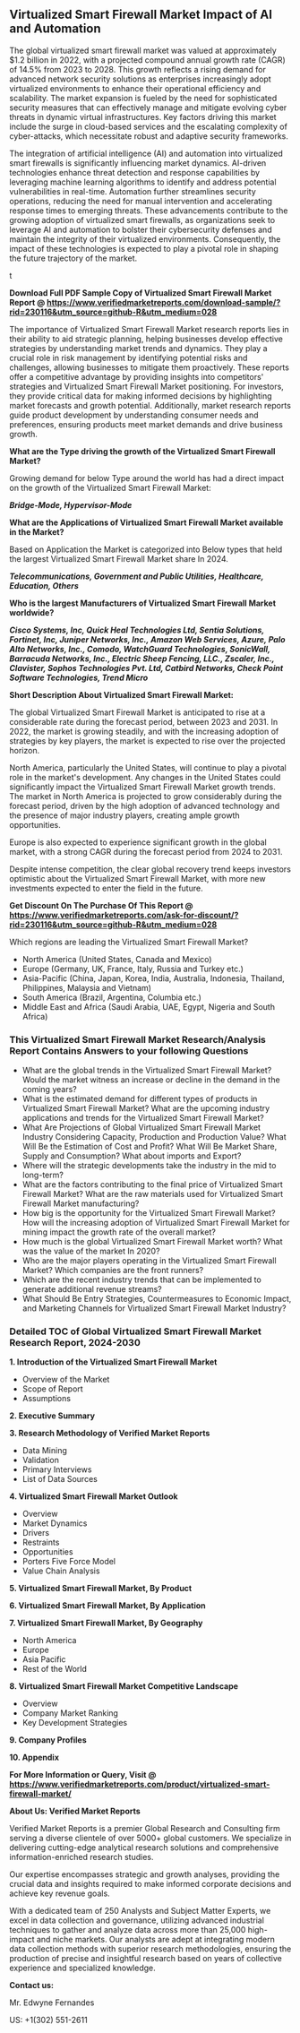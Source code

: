<h2>Virtualized Smart Firewall Market Impact of AI and Automation</h2><p>The global virtualized smart firewall market was valued at approximately $1.2 billion in 2022, with a projected compound annual growth rate (CAGR) of 14.5% from 2023 to 2028. This growth reflects a rising demand for advanced network security solutions as enterprises increasingly adopt virtualized environments to enhance their operational efficiency and scalability. The market expansion is fueled by the need for sophisticated security measures that can effectively manage and mitigate evolving cyber threats in dynamic virtual infrastructures. Key factors driving this market include the surge in cloud-based services and the escalating complexity of cyber-attacks, which necessitate robust and adaptive security frameworks.</p><p>The integration of artificial intelligence (AI) and automation into virtualized smart firewalls is significantly influencing market dynamics. AI-driven technologies enhance threat detection and response capabilities by leveraging machine learning algorithms to identify and address potential vulnerabilities in real-time. Automation further streamlines security operations, reducing the need for manual intervention and accelerating response times to emerging threats. These advancements contribute to the growing adoption of virtualized smart firewalls, as organizations seek to leverage AI and automation to bolster their cybersecurity defenses and maintain the integrity of their virtualized environments. Consequently, the impact of these technologies is expected to play a pivotal role in shaping the future trajectory of the market.</p>t</p><p id="" class=""><strong>Download Full PDF Sample Copy of Virtualized Smart Firewall Market Report @ <a href="https://www.verifiedmarketreports.com/download-sample/?rid=230116&utm_source=github-R&utm_medium=028" target="_blank">https://www.verifiedmarketreports.com/download-sample/?rid=230116&utm_source=github-R&utm_medium=028</a></strong></p><p>The importance of&nbsp;Virtualized Smart Firewall Market research reports lies in their ability to aid strategic planning, helping businesses develop effective strategies by understanding market trends and dynamics. They play a crucial role in risk management by identifying potential risks and challenges, allowing businesses to mitigate them proactively. These reports offer a competitive advantage by providing insights into competitors' strategies and Virtualized Smart Firewall Market positioning. For investors, they provide critical data for making informed decisions by highlighting market forecasts and growth potential. Additionally, market research reports guide product development by understanding consumer needs and preferences, ensuring products meet market demands and drive business growth.</p><p><strong>What are the&nbsp;Type driving the growth of the Virtualized Smart Firewall Market?</strong></p><p id="" class="">Growing demand for below Type around the world has had a direct impact on the growth of the Virtualized Smart Firewall Market:</p><em><strong>Bridge-Mode, Hypervisor-Mode</strong></em></p><strong>What are the&nbsp;Applications&nbsp;of Virtualized Smart Firewall Market available in the Market?</strong></p><p id="" class="">Based on Application the Market is categorized into Below types that held the largest Virtualized Smart Firewall Market share In 2024.</p><em><strong>Telecommunications, Government and Public Utilities, Healthcare, Education, Others</strong></em></p><strong>Who is the largest Manufacturers of Virtualized Smart Firewall Market worldwide?</strong></p><p><em><strong>Cisco Systems, Inc, Quick Heal Technologies Ltd, Sentia Solutions, Fortinet, Inc, Juniper Networks, Inc., Amazon Web Services, Azure, Palo Alto Networks, Inc., Comodo, WatchGuard Technologies, SonicWall, Barracuda Networks, Inc., Electric Sheep Fencing, LLC., Zscaler, Inc., Clavister, Sophos Technologies Pvt. Ltd, Catbird Networks, Check Point Software Technologies, Trend Micro</strong></em></p><p id="" class=""><strong>Short Description About Virtualized Smart Firewall Market:</strong></p><p>The global Virtualized Smart Firewall Market is anticipated to rise at a considerable rate during the forecast period, between 2023 and 2031. In 2022, the market is growing steadily, and with the increasing adoption of strategies by key players, the market is expected to rise over the projected horizon.</p><p>North America, particularly the United States, will continue to play a pivotal role in the market's development. Any changes in the United States could significantly impact the Virtualized Smart Firewall Market growth trends. The market in North America is projected to grow considerably during the forecast period, driven by the high adoption of advanced technology and the presence of major industry players, creating ample growth opportunities.</p><p>Europe is also expected to experience significant growth in the global market, with a strong CAGR during the forecast period from 2024 to 2031.</p><p>Despite intense competition, the clear global recovery trend keeps investors optimistic about the Virtualized Smart Firewall Market, with more new investments expected to enter the field in the future.</p><p id="" class=""><strong>Get Discount On The Purchase Of This Report @ <a href="https://www.verifiedmarketreports.com/ask-for-discount/?rid=230116&utm_source=github-R&utm_medium=028" target="_blank">https://www.verifiedmarketreports.com/ask-for-discount/?rid=230116&utm_source=github-R&utm_medium=028</a></strong></p>Which regions are leading the Virtualized Smart Firewall Market?</p><ul><li>North America (United States, Canada and Mexico)</li><li>Europe (Germany, UK, France, Italy, Russia and Turkey etc.)</li><li>Asia-Pacific (China, Japan, Korea, India, Australia, Indonesia, Thailand, Philippines, Malaysia and Vietnam)</li><li>South America (Brazil, Argentina, Columbia etc.)</li><li>Middle East and Africa (Saudi Arabia, UAE, Egypt, Nigeria and South Africa)</li></ul><h3 id="" class="">This Virtualized Smart Firewall Market Research/Analysis Report Contains Answers to your following Questions</h3><ul><li>What are the global trends in the Virtualized Smart Firewall Market? Would the market witness an increase or decline in the demand in the coming years?</li><li>What is the estimated demand for different types of products in Virtualized Smart Firewall Market? What are the upcoming industry applications and trends for the Virtualized Smart Firewall Market?</li><li>What Are Projections of Global Virtualized Smart Firewall Market Industry Considering Capacity, Production and Production Value? What Will Be the Estimation of Cost and Profit? What Will Be Market Share, Supply and Consumption? What about imports and Export?</li><li>Where will the strategic developments take the industry in the mid to long-term?</li><li>What are the factors contributing to the final price of Virtualized Smart Firewall Market? What are the raw materials used for Virtualized Smart Firewall Market manufacturing?</li><li>How big is the opportunity for the Virtualized Smart Firewall Market? How will the increasing adoption of Virtualized Smart Firewall Market for mining impact the growth rate of the overall market?</li><li>How much is the global Virtualized Smart Firewall Market worth? What was the value of the market In 2020?</li><li>Who are the major players operating in the Virtualized Smart Firewall Market? Which companies are the front runners?</li><li>Which are the recent industry trends that can be implemented to generate additional revenue streams?</li><li>What Should Be Entry Strategies, Countermeasures to Economic Impact, and Marketing Channels for Virtualized Smart Firewall Market Industry?</li></ul><h3 id="" class="">Detailed TOC of Global Virtualized Smart Firewall Market Research Report, 2024-2030</h3><p id="" class=""><strong>1. Introduction of the Virtualized Smart Firewall Market</strong></p><ul><li>Overview of the Market</li><li>Scope of Report</li><li>Assumptions</li></ul><p id="" class=""><strong>2. Executive Summary</strong></p><p id="" class=""><strong>3. Research Methodology of Verified Market Reports</strong></p><ul><li>Data Mining</li><li>Validation</li><li>Primary Interviews</li><li>List of Data Sources</li></ul><p id="" class=""><strong>4. Virtualized Smart Firewall Market Outlook</strong></p><ul><li>Overview</li><li>Market Dynamics</li><li>Drivers</li><li>Restraints</li><li>Opportunities</li><li>Porters Five Force Model</li><li>Value Chain Analysis</li></ul><p id="" class=""><strong>5. Virtualized Smart Firewall Market, By Product</strong></p><p id="" class=""><strong>6. Virtualized Smart Firewall Market, By Application</strong></p><p id="" class=""><strong>7. Virtualized Smart Firewall Market, By Geography</strong></p><ul><li>North America</li><li>Europe</li><li>Asia Pacific</li><li>Rest of the World</li></ul><p id="" class=""><strong>8. Virtualized Smart Firewall Market Competitive Landscape</strong></p><ul><li>Overview</li><li>Company Market Ranking</li><li>Key Development Strategies</li></ul><p id="" class=""><strong>9. Company Profiles</strong></p><p id="" class=""><strong>10. Appendix</strong></p><p id="" class=""><strong>For More Information or Query, Visit @ <a href="https://www.verifiedmarketreports.com/product/virtualized-smart-firewall-market/" target="_blank">https://www.verifiedmarketreports.com/product/virtualized-smart-firewall-market/</a></strong></p><p id="" class=""><strong>About Us: Verified Market Reports</strong></p><p id="" class="">Verified Market Reports is a premier Global Research and Consulting firm serving a diverse clientele of over 5000+ global customers. We specialize in delivering cutting-edge analytical research solutions and comprehensive information-enriched research studies.</p><p id="" class="">Our expertise encompasses strategic and growth analyses, providing the crucial data and insights required to make informed corporate decisions and achieve key revenue goals.</p><p id="" class="">With a dedicated team of 250 Analysts and Subject Matter Experts, we excel in data collection and governance, utilizing advanced industrial techniques to gather and analyze data across more than 25,000 high-impact and niche markets. Our analysts are adept at integrating modern data collection methods with superior research methodologies, ensuring the production of precise and insightful research based on years of collective experience and specialized knowledge.</p><p id="" class=""><strong>Contact us:</strong></p><p id="" class="">Mr. Edwyne Fernandes</p><p id="" class="">US: +1(302) 551-2611</p>